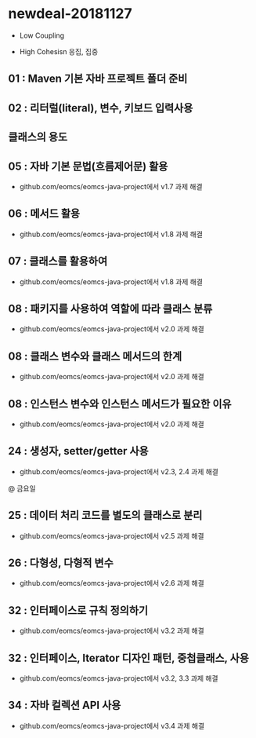 # newdeal-20181127

- Low Coupling

- High Cohesisn
응집, 집중

## 01 : Maven 기본 자바 프로젝트 폴더 준비

## 02 : 리터럴(literal), 변수, 키보드 입력사용 

## 클래스의 용도 

## 05 : 자바 기본 문법(흐름제어문) 활용
- github.com/eomcs/eomcs-java-project에서 v1.7 과제 해결 

## 06 : 메서드 활용
- github.com/eomcs/eomcs-java-project에서 v1.8 과제 해결 

## 07 : 클래스를 활용하여 
- github.com/eomcs/eomcs-java-project에서 v1.8 과제 해결 

## 08 : 패키지를 사용하여 역할에 따라 클래스 분류
- github.com/eomcs/eomcs-java-project에서 v2.0 과제 해결 

## 08 : 클래스 변수와 클래스 메서드의 한계
- github.com/eomcs/eomcs-java-project에서 v2.0 과제 해결 

## 08 : 인스턴스 변수와 인스턴스 메서드가 필요한 이유 
- github.com/eomcs/eomcs-java-project에서 v2.0 과제 해결 

## 24 : 생성자, setter/getter 사용
- github.com/eomcs/eomcs-java-project에서 v2.3, 2.4 과제 해결 

@ 금요일
## 25 : 데이터 처리 코드를 별도의 클래스로 분리
- github.com/eomcs/eomcs-java-project에서 v2.5 과제 해결  

## 26 : 다형성, 다형적 변수
- github.com/eomcs/eomcs-java-project에서 v2.6 과제 해결 

## 32 : 인터페이스로 규칙 정의하기
- github.com/eomcs/eomcs-java-project에서 v3.2 과제 해결 

## 32 : 인터페이스, Iterator 디자인 패턴, 중첩클래스, 사용
- github.com/eomcs/eomcs-java-project에서 v3.2, 3.3 과제 해결 

## 34 : 자바 컬렉션 API 사용
- github.com/eomcs/eomcs-java-project에서 v3.4 과제 해결 
